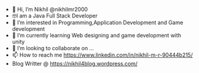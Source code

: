 - 👋 Hi, I’m Nikhil @nikhilmr2000
- 🤓I am a Java Full Stack Developer
- 👀 I’m interested in Programming,Application Development and Game development
- 🌱 I’m currently learning Web designing and game development with unity
- 💞️ I’m looking to collaborate on ...
- 📫 How to reach me https://www.linkedin.com/in/nikhil-m-r-90444b215/
- Blog Writter @ https://nikhil4blog.wordpress.com/

<!---
nikhilmr2000/nikhilmr2000 is a ✨ special ✨ repository because its `README.md` (this file) appears on your GitHub profile.
You can click the Preview link to take a look at your changes.
--->
